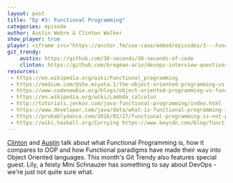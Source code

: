 ```yaml
---
layout: post
title: "Ep #3: Functional Programming"
categories: episode
author: Austin Webre & Clinton Walker
show_player: true
player: <iframe src="https://anchor.fm/use-case/embed/episodes/3---Functional-Programming-e8p54h" height="102px" width="400px" frameborder="0" scrolling="no"></iframe>
git_trendy:
    austin: https://github.com/30-seconds/30-seconds-of-code
    clinton: https://github.com/bregman-arie/devops-interview-questions
resources:
 - https://en.wikipedia.org/wiki/Functional_programming
 - https://medium.com/@sho.miyata.1/the-object-oriented-programming-vs-functional-programming-debate-in-a-beginner-friendly-nutshell-24fb6f8625cc
 - https://www.codenewbie.org/blogs/object-oriented-programming-vs-functional-programming
 - https://en.wikipedia.org/wiki/Lambda_calculus 
 - http://tutorials.jenkov.com/java-functional-programming/index.html 
 - https://www.developer.com/java/data/what-is-functional-programming-in-java.html 
 - https://probablydance.com/2016/02/27/functional-programming-is-not-popular-because-it-is-weird/ 
 - https://wiki.haskell.org/Currying https://www.keycdn.com/blog/functional-programming
---
```

[Clinton](https://twitter.com/clintonjwalker) and [Austin](https://twitter.com/austinwebre) talk about what Functional Programming is, how it compares to OOP and how Functional paradigms have made their way into Object Oriented languages. This month's Git Trendy also features special guest. Lily, a feisty Mini Schnauzer has something to say about DevOps - we're just not quite sure what.